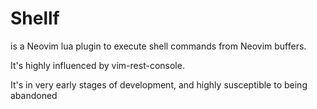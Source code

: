 # Shellf
is a Neovim lua plugin to execute shell commands from Neovim buffers.

It's highly influenced by vim-rest-console.

It's in very early stages of development, and highly susceptible to being abandoned
